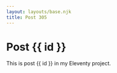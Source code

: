 ```yaml
---
layout: layouts/base.njk
title: Post 305
---
```


# Post {{ id }}

This is post {{ id }} in my Eleventy project.
